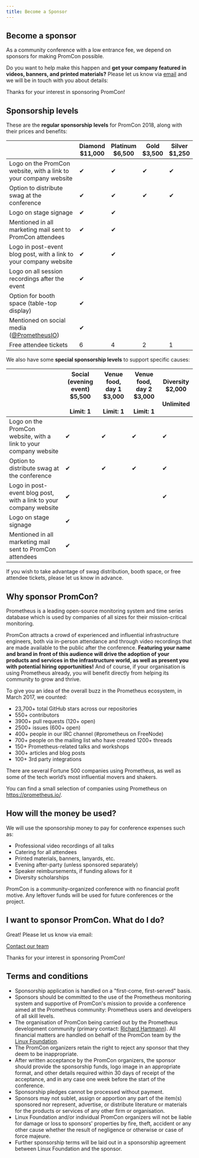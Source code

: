 ```yaml
---
title: Become a Sponsor
---
```


## Become a sponsor

As a community conference with a low entrance fee, we depend on sponsors for
making PromCon possible.

Do you want to help make this happen and **get your company featured in videos,
banners, and printed materials?** Please let us know via [email](mailto:promcon-organizers@googlegroups.com)
and we will be in touch with you about details:

Thanks for your interest in sponsoring PromCon!

## Sponsorship levels

These are the **regular sponsorship levels** for PromCon 2018, along with their
prices and benefits:

<table class="table sponsorships-table">
  <thead>
    <tr>
      <th></th>
      <th class="diamond">
        Diamond<br>
        $11,000
      </th>
      <th class="platinum">
        Platinum<br>
        $6,500
      </th>
      <th class="gold">
        Gold<br>
        $3,500
      </th>
      <th class="silver">
        Silver<br>
        $1,250
      </th>
    </tr>
  </thead>
  <tbody>
    <tr>
      <td>
        Logo on the PromCon website, with a link to your company website
      </td>
      <td class="benefit diamond">✔</td>
      <td class="benefit platinum">✔</td>
      <td class="benefit gold">✔</td>
      <td class="benefit silver">✔</td>
    </tr>
    <tr>
      <td>
        Option to distribute swag at the conference
      </td>
      <td class="benefit diamond">✔</td>
      <td class="benefit platinum">✔</td>
      <td class="benefit gold">✔</td>
      <td class="benefit silver">✔</td>
    </tr>
    <tr>
      <td>
        Logo on stage signage
      </td>
      <td class="benefit diamond">✔</td>
      <td class="benefit platinum">✔</td>
      <td class="benefit gold"></td>
      <td class="benefit silver"></td>
    </tr>
    <tr>
      <td>
        Mentioned in all marketing mail sent to PromCon attendees
      </td>
      <td class="benefit diamond">✔</td>
      <td class="benefit platinum">✔</td>
      <td class="benefit gold"></td>
      <td class="benefit silver"></td>
    </tr>
    <tr>
      <td>
        Logo in post-event blog post, with a link to your company website
      </td>
      <td class="benefit diamond">✔</td>
      <td class="benefit platinum">✔</td>
      <td class="benefit gold"></td>
      <td class="benefit silver"></td>
    </tr>
    <tr>
      <td>
        Logo on all session recordings after the event
      </td>
      <td class="benefit diamond">✔</td>
      <td class="benefit platinum"></td>
      <td class="benefit gold"></td>
      <td class="benefit silver"></td>
    </tr>
    <tr>
      <td>
        Option for booth space (table-top display)
      </td>
      <td class="benefit diamond">✔</td>
      <td class="benefit platinum"></td>
      <td class="benefit gold"></td>
      <td class="benefit silver"></td>
    </tr>
    <tr>
      <td>
        Mentioned on social media (<a href="https://twitter.com/PrometheusIO">@PrometheusIO</a>)
      </td>
      <td class="benefit diamond">✔</td>
      <td class="benefit platinum"></td>
      <td class="benefit gold"></td>
      <td class="benefit silver"></td>
    </tr>
    <tr>
      <td>
        Free attendee tickets
      </td>
      <td class="benefit diamond">6</td>
      <td class="benefit platinum">4</td>
      <td class="benefit gold">2</td>
      <td class="benefit silver">1</td>
    </tr>
  </tbody>
</table>

We also have some **special sponsorship levels** to support specific causes:

<table class="table sponsorships-table">
  <thead>
    <tr>
      <th></th>
      <th class="platinum">
        Social (evening event)<br>
        $5,500<br><br>
        Limit: 1
      </th>
      <th class="gold">
        Venue food, day 1<br>
        $3,000<br><br>
        Limit: 1
      </th>
      <th class="gold">
        Venue food, day 2<br>
        $3,000<br><br>
        Limit: 1
      </th>
      <th class="gold">
        Diversity<br>
        $2,000<br><br>
        Unlimited
      </th>
    </tr>
  </thead>
  <tbody>
    <tr>
      <td>
        Logo on the PromCon website, with a link to your company website
      </td>
      <td class="benefit platinum">✔</td>
      <td class="benefit gold">✔</td>
      <td class="benefit gold">✔</td>
      <td class="benefit gold">✔</td>
    </tr>
    <tr>
      <td>
        Option to distribute swag at the conference
      </td>
      <td class="benefit platinum">✔</td>
      <td class="benefit gold">✔</td>
      <td class="benefit gold">✔</td>
      <td class="benefit gold">✔</td>
    </tr>
    <tr>
      <td>
        Logo in post-event blog post, with a link to your company website
      </td>
      <td class="benefit platinum">✔</td>
      <td class="benefit gold"></td>
      <td class="benefit gold"></td>
      <td class="benefit gold">✔</td>
    </tr>
    <tr>
      <td>
        Logo on stage signage
      </td>
      <td class="benefit platinum">✔</td>
      <td class="benefit gold"></td>
      <td class="benefit gold"></td>
      <td class="benefit gold"></td>
    </tr>
    <tr>
      <td>
        Mentioned in all marketing mail sent to PromCon attendees
      </td>
      <td class="benefit platinum">✔</td>
      <td class="benefit gold"></td>
      <td class="benefit gold"></td>
      <td class="benefit gold"></td>
    </tr>
  </tbody>
</table>

If you wish to take advantage of swag distribution, booth space, or free
attendee tickets, please let us know in advance.

## Why sponsor PromCon?

Prometheus is a leading open-source monitoring system and time series database
which is used by companies of all sizes for their mission-critical monitoring.

PromCon attracts a crowd of experienced and influential
infrastructure engineers, both via in-person attendance and through video
recordings that are made available to the public after the conference.
**Featuring your name and brand in front of this audience will drive the
adoption of your products and services in the infrastructure world, as well as
present you with potential hiring opportunities!** And of course, if your
organisation is using Prometheus already, you will benefit directly from helping
its community to grow and thrive.

To give you an idea of the overall buzz in the Prometheus ecosystem, in March
2017, we counted:

* 23,700+ total GitHub stars across our repositories
* 550+ contributors
* 3900+ pull requests (120+ open)
* 2500+ issues (600+ open)
* 400+ people in our IRC channel (#prometheus on FreeNode)
* 700+ people on the mailing list who have created 1200+ threads
* 150+ Prometheus-related talks and workshops
* 300+ articles and blog posts
* 100+ 3rd party integrations

There are several Fortune 500 companies using Prometheus, as well as some of the
tech world’s most influential movers and shakers.

You can find a small selection of companies using Prometheus on
https://prometheus.io/.

## How will the money be used?

We will use the sponsorship money to pay for conference expenses such as:

* Professional video recordings of all talks
* Catering for all attendees
* Printed materials, banners, lanyards, etc.
* Evening after-party (unless sponsored separately)
* Speaker reimbursements, if funding allows for it
* Diversity scholarships

PromCon is a community-organized conference with no financial profit motive. Any
leftover funds will be used for future conferences or the project.

## I want to sponsor PromCon. What do I do?

Great! Please let us know via email:

[Contact our team](mailto:promcon-organizers@googlegroups.com)

Thanks for your interest in sponsoring PromCon!

## Terms and conditions

* Sponsorship application is handled on a "first-come, first-served" basis.
* Sponsors should be committed to the use of the Prometheus monitoring system
  and supportive of PromCon's mission to provide a conference aimed at the
  Prometheus community: Prometheus users and developers of all skill levels.
* The organisation of PromCon being carried out by the Prometheus
  development community (primary contact: [Richard Hartmann](mailto:richih+promcon@richih.org)).
  All financial matters are handled on behalf of the PromCon team by the
  [Linux Foundation](https://www.linuxfoundation.org/).
* The PromCon organizers retain the right to reject any sponsor that they
  deem to be inappropriate.
* After written acceptance by the PromCon organizers, the sponsor should
  provide the sponsorship funds, logo image in an appropriate format, and other
  details required within 30 days of receipt of the acceptance, and in any
  case one week before the start of the conference.
* Sponsorship pledges cannot be processed without payment.
* Sponsors may not sublet, assign or apportion any part of the item(s)
  sponsored nor represent, advertise, or distribute literature or materials for
  the products or services of any other firm or organisation.
* Linux Foundation and/or individual PromCon organizers will not be
  liable for damage or loss to sponsors' properties by fire, theft, accident or
  any other cause whether the result of negligence or otherwise or case of
  force majeure.
* Further sponsorship terms will be laid out in a sponsorship agreement
  between Linux Foundation and the sponsor.

